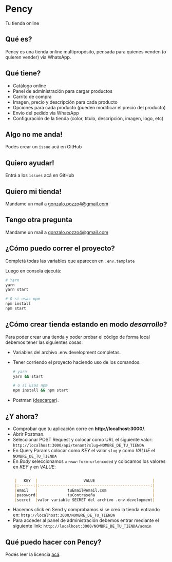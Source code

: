 # Pency
Tu tienda online

## Qué es?
Pency es una tienda online multipropósito, pensada para quienes venden (o quieren vender) via WhatsApp.

## Qué tiene?
* Catálogo online
* Panel de administración para cargar productos
* Carrito de compra
* Imagen, precio y descripción para cada producto
* Opciones para cada producto (pueden modificar el precio del producto)
* Envío del pedido via WhatsApp
* Configuración de la tienda (color, título, descripción, imagen, logo, etc)

## Algo no me anda!
Podés crear un `issue` acá en GitHub

## Quiero ayudar!
Entrá a los `issues` acá en GitHub

## Quiero mi tienda!
Mandame un mail a gonzalo.pozzo4@gmail.com

## Tengo otra pregunta
Mandame un mail a gonzalo.pozzo4@gmail.com

## ¿Cómo puedo correr el proyecto?
Completá todas las variables que aparecen en `.env.template`

Luego en consola ejecutá:
```bash
# Yarn
yarn
yarn start

# O si usas npm
npm install
npm start
```

## ¿Cómo crear tienda estando en modo *desarrollo*?
Para poder crear una tienda y poder probar el código de forma local debemos tener las siguientes cosas:

 - Variables del archivo .env.development completas.
 - Tener corriendo el proyecto haciendo uso de los comandos.
    ```bash
    # yarn
    yarn && start

    # o si usas npm
    npm install && npm start
    ```

 - Postman ([descargar](https://www.postman.com/downloads/)).

## ¿Y ahora?
 - Comprobar que tu aplicación corre en **http://localhost:3000/**.
 - Abrir Postman.
 - Seleccionar POST Request y colocar como URL el siguiente valor:
			  `http://localhost:3000/api/tenant?slug=NOMBRE_DE_TU_TIENDA`
 - En Query Params colocar como *KEY* el valor `slug` y como *VALUE* el `NOMBRE_DE_TU_TIENDA`
 - En *Body* seleccionamos `x-www-form-urlencoded` y colocamos los valores en *KEY* y en *VALUE*:
```markdown

	|   KEY  |                    VALUE                         |
	|:------:|:------------------------------------------------:|
	|email   |             tuEmail@email.com                    |
	|password|             tuContraseña                         |
	|secret  |valor variable SECRET del archivo .env.development|

```
 - Hacemos click en Send y comprobamos si se creó la tienda entrando en: `http://localhost:3000/NOMBRE_DE_TU_TIENDA`
 -  Para acceder al panel de administración debemos entrar mediante el siguiente link: `http://localhost:3000/NOMBRE_DE_TU_TIENDA/admin`


## Qué puedo hacer con Pency?
Podés leer la licencia [acá](./LICENSE.md).
